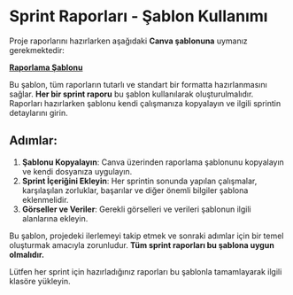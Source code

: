 # Sprint Raporları - Şablon Kullanımı

Proje raporlarını hazırlarken aşağıdaki **Canva şablonuna** uymanız gerekmektedir:

[**Raporlama Şablonu**](https://www.canva.com/design/DAGWHxgD8NM/ozuiqKoKGwR5ImiBn1OCSQ/edit?utm_content=DAGWHxgD8NM&utm_campaign=designshare&utm_medium=link2&utm_source=sharebutton)

Bu şablon, tüm raporların tutarlı ve standart bir formatta hazırlanmasını sağlar. **Her bir sprint raporu** bu şablon kullanılarak oluşturulmalıdır. Raporları hazırlarken şablonu kendi çalışmanıza kopyalayın ve ilgili sprintin detaylarını girin.

## Adımlar:
1. **Şablonu Kopyalayın**: Canva üzerinden raporlama şablonunu kopyalayın ve kendi dosyanıza uygulayın.
2. **Sprint İçeriğini Ekleyin**: Her sprintin sonunda yapılan çalışmalar, karşılaşılan zorluklar, başarılar ve diğer önemli bilgiler şablona eklenmelidir.
3. **Görseller ve Veriler**: Gerekli görselleri ve verileri şablonun ilgili alanlarına ekleyin.

Bu şablon, projedeki ilerlemeyi takip etmek ve sonraki adımlar için bir temel oluşturmak amacıyla zorunludur. **Tüm sprint raporları bu şablona uygun olmalıdır.**

Lütfen her sprint için hazırladığınız raporları bu şablonla tamamlayarak ilgili klasöre yükleyin.
